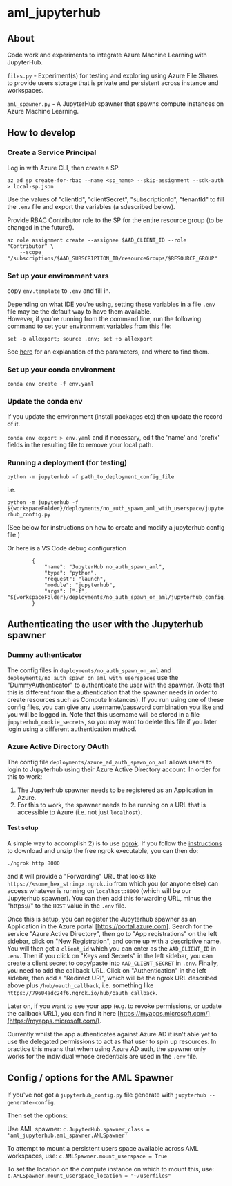 # aml_jupyterhub

## About

Code work and experiments to integrate Azure Machine Learning with JupyterHub.

`files.py` - Experiment(s) for testing and exploring using Azure File Shares to provide users storage that is private and persistent across instance and workspaces.

`aml_spawner.py` - A JupyterHub spawner that spawns compute instances on Azure Machine Learning.

## How to develop

### Create a Service Principal
Log in with Azure CLI, then create a SP.
```
az ad sp create-for-rbac --name <sp_name> --skip-assignment --sdk-auth > local-sp.json
```
Use the values of "clientId", "clientSecret", "subscriptionId", "tenantId" to fill the `.env` file and export the variables (a sdescribed below).

Provide RBAC Contributor role to the SP for the entire resource group (to be changed in the future!).
```
az role assignment create --assignee $AAD_CLIENT_ID --role "Contributor” \
    --scope "/subscriptions/$AAD_SUBSCRIPTION_ID/resourceGroups/$RESOURCE_GROUP"
```

### Set up your environment vars
copy `env.template` to `.env` and fill in.

Depending on what IDE you're using, setting these variables in a file `.env` file may be the default way to have them available.  
However, if you're running from the command line, run the following command to set your environment variables from this file:
```
set -o allexport; source .env; set +o allexport
```
See [here](environmentvars.md) for an explanation of the parameters, and where to find them.


### Set up your conda environment

`conda env create -f env.yaml`

### Update the conda env

If you update the environment (install packages etc) then update the record of it.

`conda env export > env.yaml`
and if necessary, edit the 'name' and 'prefix' fields in the resulting file to remove your local path.


### Running a deployment (for testing)

`python -m jupyterhub -f path_to_deployment_config_file`

i.e.

`python -m jupyterhub -f ${workspaceFolder}/deployments/no_auth_spawn_aml_wtih_userspace/jupyterhub_config.py`

(See below for instructions on how to create and modify a jupyterhub config file.)


Or here is a VS Code debug configuration

```
        {
            "name": "JupyterHub no_auth_spawn_aml",
            "type": "python",
            "request": "launch",
            "module": "jupyterhub",
            "args": ["-f", "${workspaceFolder}/deployments/no_auth_spawn_on_aml/jupyterhub_config.py"]
        }
```

## Authenticating the user with the Jupyterhub spawner

### Dummy authenticator

The config files in `deployments/no_auth_spawn_on_aml` and `deployments/no_auth_spawn_on_aml_with_userspaces` use the "DummyAuthenticator" to authenticate the user with the spawner.  (Note that this is different from the authentication that the spawner needs in order to create resources such as Compute Instances).
If you run using one of these config files, you can give any username/password combination you like and you will be logged in.   Note that this username will be stored in a file `jupyterhub_cookie_secrets`, so you may want to delete this file if you later login using a different authentication method.

### Azure Active Directory OAuth

The config file `deployments/azure_ad_auth_spawn_on_aml` allows users to login to Jupyterhub using their Azure Active Directory account.  In order for this to work:
 1) The Jupyterhub spawner needs to be registered as an Application in Azure.
 2) For this to work, the spawner needs to be running on a URL that is accessible to Azure (i.e. not just `localhost`).


#### Test setup

A simple way to accomplish 2) is to use [ngrok](https://ngrok.com/).  If you follow the [instructions](https://dashboard.ngrok.com/get-started/setup) to download and unzip the free ngrok executable, you can then do:
```
./ngrok http 8000
```
and it will provide a "Forwarding" URL that looks like `https://<some_hex_string>.ngrok.io` from which you (or anyone else) can access whatever is running on `localhost:8000` (which will be our Jupyterhub spawner).
You can then add this forwarding URL, minus the "https://" to the `HOST` value in the `.env` file.

Once this is setup, you can register the Jupyterhub spawner as an Application in the Azure portal [https://portal.azure.com].  Search for the service "Azure Active Directory", then go to "App registrations" on the left sidebar, click on "New Registration", and come up with a descriptive name.  You will then get a `client_id` which you can enter as the `AAD_CLIENT_ID` in `.env`.
Then if you click on "Keys and Secrets" in the left sidebar, you can create a client secret to copy/paste into `AAD_CLIENT_SECRET` in `.env`.
Finally, you need to add the callback URL.  Click on "Authentication" in the left sidebar, then add a "Redirect URI", which will be the ngrok URL described above plus `/hub/oauth_callback`, i.e. something like `https://79604adc24f6.ngrok.io/hub/oauth_callback`.

Later on, if you want to see your app (e.g. to revoke permissions, or update the callback URL), you can find it here [https://myapps.microsoft.com/](https://myapps.microsoft.com/).  

Currently whilst the app authenticates against Azure AD it isn't able yet to use the delegated permissions to act as that user to spin up resources.
In practice this means that when using Azure AD auth, the spawner only works for the individual whose credentials are used in the `.env` file.

## Config / options for the AML Spawner
If you've not got a `jupyterhub_config.py` file generate with `jupyterhub --generate-config`.

Then set the options:

Use AML spawner:
`c.JupyterHub.spawner_class = 'aml_jupyterhub.aml_spawner.AMLSpawner'`

To attempt to mount a persistent users space available across AML workspaces, use:
`c.AMLSpawner.mount_userspace = True`

To set the location on the compute instance on which to mount this, use:
`c.AMLSpawner.mount_userspace_location = "~/userfiles"`

